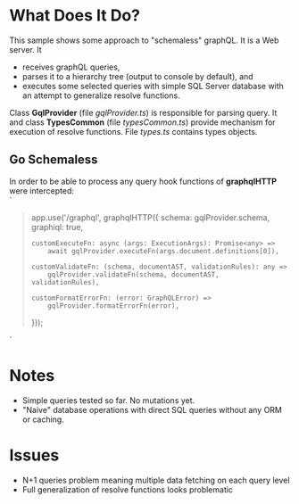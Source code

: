 # What Does It Do?

This sample shows some approach to "schemaless" graphQL.
It is a Web server.
It 
- receives graphQL queries,
- parses it to a hierarchy tree (output to console by default), and
- executes some selected queries with simple SQL Server database with an attempt to generalize resolve functions.

Class **GqlProvider** (file *gqlProvider.ts*) is responsible for parsing query.
It and class **TypesCommon** (file *typesCommon.ts*) provide mechanism for execution of resolve functions.
File *types.ts* contains types objects.

## Go Schemaless

In order to be able to process any query hook functions of **graphqlHTTP** were intercepted:  
`
> 
> app.use('/graphql', graphqlHTTP({
>     schema: gqlProvider.schema,
>     graphiql: true,
> 
>     customExecuteFn: async (args: ExecutionArgs): Promise<any> =>
>         await gqlProvider.executeFn(args.document.definitions[0]),
> 
>     customValidateFn: (schema, documentAST, validationRules): any =>
>         gqlProvider.validateFn(schema, documentAST, validationRules),
> 
>     customFormatErrorFn: (error: GraphQLError) =>
>         gqlProvider.formatErrorFn(error),
> })); 
> 
`

# Notes

- Simple queries tested so far. No mutations yet.
- "Naive" database operations with direct SQL queries without any ORM or caching.

# Issues

- N+1 queries problem meaning multiple data fetching on each query level 
- Full generalization of resolve functions looks problematic
